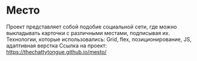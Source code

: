 # Место
Проект представляет собой подобие социальной сети, где можно выкладывать карточки с различными местами, подписывая их.
Технологии, которые использовались: Grid, flex, позиционирование, JS, адаптивная верстка
Ссылка на проект: https://thechattytongue.github.io/mesto/
